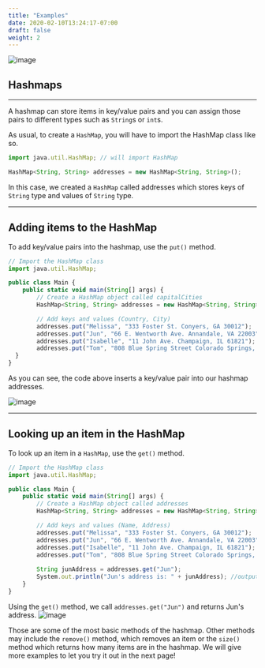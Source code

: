 ```yaml
---
title: "Examples"
date: 2020-02-10T13:24:17-07:00
draft: false
weight: 2
--- 
```


<!--<link rel="stylesheet" href="../../style.css">-->

![image](../../img/mapExample.png)

## Hashmaps

<hr>

A hashmap can store items in key/value pairs and you can assign those pairs to different types such as `String`s or `int`s.

As usual, to create a `HashMap`, you will have to import the HashMap class like so.

```js javascript
import java.util.HashMap; // will import HashMap

HashMap<String, String> addresses = new HashMap<String, String>();
```
In this case, we created a `HashMap` called addresses which stores keys of `String` type and values of `String` type.

<hr>

## Adding items to the HashMap

To add key/value pairs into the hashmap, use the `put()` method.

```js javascript
// Import the HashMap class
import java.util.HashMap;

public class Main {
    public static void main(String[] args) {
        // Create a HashMap object called capitalCities
        HashMap<String, String> addresses = new HashMap<String, String>();

        // Add keys and values (Country, City)
        addresses.put("Melissa", "333 Foster St. Conyers, GA 30012");
        addresses.put("Jun", "66 E. Wentworth Ave. Annandale, VA 22003");
        addresses.put("Isabelle", "11 John Ave. Champaign, IL 61821");
        addresses.put("Tom", "808 Blue Spring Street Colorado Springs, CO 80911");
  }
}
```
As you can see, the code above inserts a key/value pair into our hashmap addresses.

![image](../../img/hashmapgraphic.png)

<hr>

## Looking up an item in the HashMap

To look up an item in a `HashMap`, use the `get()` method.

```js javascript
// Import the HashMap class
import java.util.HashMap;

public class Main {
    public static void main(String[] args) {
        // Create a HashMap object called addresses
        HashMap<String, String> addresses = new HashMap<String, String>();

        // Add keys and values (Name, Address)
        addresses.put("Melissa", "333 Foster St. Conyers, GA 30012");
        addresses.put("Jun", "66 E. Wentworth Ave. Annandale, VA 22003");
        addresses.put("Isabelle", "11 John Ave. Champaign, IL 61821");
        addresses.put("Tom", "808 Blue Spring Street Colorado Springs, CO 80911");
                                          
        String junAddress = addresses.get("Jun");
        System.out.println("Jun's address is: " + junAddress); //outputs Jun's address
    }
}
```

Using the `get()` method, we call `addresses.get("Jun")` and returns Jun's address.
![image](../../img/hashmapgraphic2.png)

Those are some of the most basic methods of the hashmap. Other methods may include the `remove()` method, which removes an item or the `size()` method which returns how many items are in the hashmap. We will give more examples to let you try it out in the next page!

